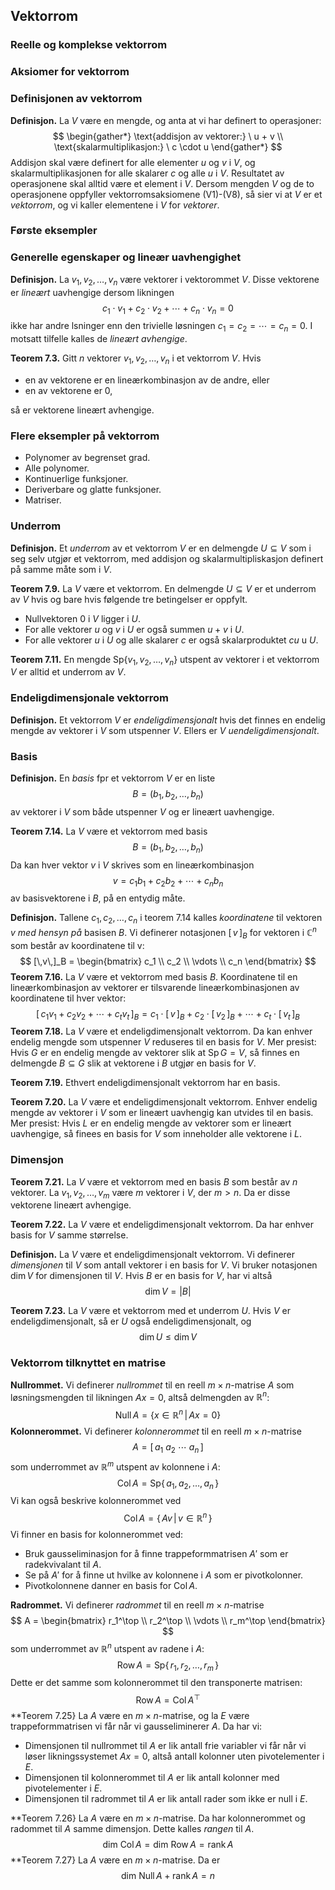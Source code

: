 
## Vektorrom


### Reelle og komplekse vektorrom


### Aksiomer for vektorrom


### Definisjonen av vektorrom
**Definisjon.** La $V$ være en mengde, og anta at vi har definert to operasjoner:
$$ \begin{gather*}
    \text{addisjon av vektorer:} \ u + v \\
    \text{skalarmultiplikasjon:} \ c \cdot u
\end{gather*} $$
Addisjon skal være definert for alle elementer $u$ og $v$ i $V$, og skalarmultiplikasjonen for alle skalarer $c$ og alle $u$ i $V$. Resultatet av operasjonene skal alltid være et element i $V$. Dersom mengden $V$ og de to operasjonene oppfyller vektorromsaksiomene (V1)-(V8), så sier vi at $V$ er et *vektorrom*, og vi kaller elementene i $V$ for *vektorer*.


### Første eksempler


### Generelle egenskaper og lineær uavhengighet
**Definisjon.** La $v_1, v_2, \dots, v_n$ være vektorer i vektorommet $V$. Disse vektorene er *lineært* uavhengige dersom likningen
$$c_1 \cdot v_1 + c_2 \cdot v_2 + \cdots + c_n \cdot v_n = 0 $$
ikke har andre lsninger enn den trivielle løsningen $c_1 = c_2 = \cdots = c_n = 0.$ I motsatt tilfelle kalles de *lineært avhengige*.

**Teorem 7.3.** Gitt $n$ vektorer $v_1, v_2, \dots, v_n$ i et vektorrom $V$. Hvis

-  en av vektorene er en lineærkombinasjon av de andre, eller
-  en av vektorene er $0$,

så er vektorene lineært avhengige.


### Flere eksempler på vektorrom

-  Polynomer av begrenset grad.
-  Alle polynomer.
-  Kontinuerlige funksjoner.
-  Deriverbare og glatte funksjoner.
-  Matriser.



### Underrom
**Definisjon.** Et *underrom* av et vektorrom $V$ er en delmengde $U \subseteq V$ som i seg selv utgjør et vektorrom, med addisjon og skalarmultipliskasjon definert på samme måte som i $V$.

**Teorem 7.9.** La $V$ være et vektorrom. En delmengde $U \subseteq V$ er et underrom av $V$ hvis og bare hvis følgende tre betingelser er oppfylt.

-  Nullvektoren $0$ i $V$ ligger i $U$.
-  For alle vektorer $u$ og $v$ i $U$ er også summen $u + v$ i $U$.
-  For alle vektorer $u$ i $U$ og alle skalarer $c$ er også skalarproduktet $cu$ u $U$.

**Teorem 7.11.** En mengde $\text{Sp}\{v_1, v_2, \dots, v_n\}$ utspent av vektorer i et vektorrom $V$ er alltid et underrom av $V$.


### Endeligdimensjonale vektorrom
**Definisjon.** Et vektorrom $V$ er *endeligdimensjonalt* hvis det finnes en endelig mengde av vektorer i $V$ som utspenner $V$. Ellers er $V$ *uendeligdimensjonalt*.


### Basis
**Definisjon.** En *basis* fpr et vektorrom $V$ er en liste
$$ B = (b_1, b_2, \dots, b_n) $$
av vektorer i $V$ som både utspenner $V$ og er lineært uavhengige.

**Teorem 7.14.** La $V$ være et vektorrom med basis
$$ B = (b_1, b_2, \dots, b_n) $$
Da kan hver vektor $v$ i $V$ skrives som en lineærkombinasjon
$$ v = c_1b_1 + c_2b_2 + \cdots + c_nb_n $$
av basisvektorene i $B$, på en entydig måte.

**Definisjon.** Tallene $c_1, c_2, \dots, c_n$ i teorem 7.14 kalles *koordinatene* til vektoren $v$ *med hensyn på* basisen $B$. Vi definerer notasjonen $[\,v\,]_B$ for vektoren i $\mathbb{C}^n$ som består av koordinatene til v:
$$ [\,v\,]_B = \begin{bmatrix}
    c_1 \\ c_2 \\ \vdots \\ c_n
\end{bmatrix} $$
**Teorem 7.16.** La $V$ være et vektorrom med basis $B$. Koordinatene til en lineærkombinasjon av vektorer er tilsvarende lineærkombinasjonen av koordinatene til hver vektor:
$$ [\, c_1v_1 + c_2v_2 + \cdots + c_tv_t\,]_B = c_1 \cdot [\,v\,]_B + c_2 \cdot [\,v_2\,]_B + \cdots + c_t \cdot [\,v_t\,]_B $$
**Teorem 7.18.** La $V$ være et endeligdimensjonalt vektorrom. Da kan enhver endelig mengde som utspenner $V$ reduseres til en basis for $V$. Mer presist: Hvis $G$ er en endelig mengde av vektorer slik at $\text{Sp}\,G = V$, så finnes en delmengde $B \subseteq G$ slik at vektorene i $B$ utgjør en basis for $V$.

**Teorem 7.19.** Ethvert endeligdimensjonalt vektorrom har en basis.

**Teorem 7.20.** La $V$ være et endeligdimensjonalt vektorrom. Enhver endelig mengde av vektorer i $V$ som er lineært uavhengig kan utvides til en basis. Mer presist: Hvis $L$ er en endelig mengde av vektorer som er lineært uavhengige, så finees en basis for $V$ som inneholder alle vektorene i $L$.


### Dimensjon
**Teorem 7.21.** La $V$ være et vektorrom med en basis $B$ som består av $n$ vektorer. La $v_1, v_2, \dots, v_m$ være $m$ vektorer i $V$, der $m > n$. Da er disse vektorene lineært avhengige.

**Teorem 7.22.** La $V$ være et endeligdimensjonalt vektorrom. Da har enhver basis for $V$ samme størrelse.

**Definisjon.** La $V$ være et endeligdimensjonalt vektorrom. Vi definerer *dimensjonen* til $V$ som antall vektorer i en basis for $V$. Vi bruker notasjonen $\dim{V}$ for dimensjonen til $V$. Hvis $B$ er en basis for $V$, har vi altså
$$ \dim{V} = |B| $$

**Teorem 7.23.** La $V$ være et vektorrom med et underrom $U$. Hvis $V$ er endeligdimensjonalt, så er $U$ også endeligdimensjonalt, og
$$ \dim{U} \leq \dim{V} $$


### Vektorrom tilknyttet en matrise
**Nullrommet.** Vi definerer *nullrommet* til en reell $m \times n$-matrise $A$ som løsningsmengden til likningen $Ax = 0$, altså delmengden av $\mathbb{R}^n$:
$$ \text{Null}\,A = \{ x \in \mathbb{R}^n \,|\, Ax = 0 \} $$
**Kolonnerommet.** Vi definerer *kolonnerommet* til en reell $m \times n$-matrise
$$ A = [\, a_1 \ a_2 \ \cdots \ a_n \,] $$
som underrommet av $\mathbb{R}^m$ utspent av kolonnene i $A$:
$$ \text{Col}\,A = \text{Sp} \{\, a_1, a_2, \dots, a_n \,\} $$
Vi kan også beskrive kolonnerommet ved
$$ \text{Col}\,A = \{\, Av \,|\, v \in \mathbb{R}^n \,\} $$
Vi finner en basis for kolonnerommet ved:

-  Bruk gausseliminasjon for å finne trappeformmatrisen $A'$ som er radekvivalant til $A$.
-  Se på $A'$ for å finne ut hvilke av kolonnene i $A$ som er pivotkolonner.
-  Pivotkolonnene danner en basis for $\text{Col}\,A$.

**Radrommet.** Vi definerer *radrommet* til en reell $m \times n$-matrise
$$ A = \begin{bmatrix} r_1^\top \\ r_2^\top \\ \vdots \\ r_m^\top \end{bmatrix} $$
som underrommet av $\mathbb{R}^n$ utspent av radene i $A$:
$$ \text{Row}\,A = \text{Sp} \{\, r_1, r_2, \dots, r_m \,\} $$
Dette er det samme som kolonnerommet til den transponerte matrisen:
$$ \text{Row}\,A = \text{Col}\,A^\top $$
**Teorem 7.25} La $A$ være en $m \times n$-matrise, og la $E$ være trappeformmatrisen vi får når vi gausseliminerer $A$. Da har vi:

-  Dimensjonen til nullrommet til $A$ er lik antall frie variabler vi får når vi løser likningssystemet $Ax = 0$, altså antall kolonner uten pivotelementer i $E$.
-  Dimensjonen til kolonnerommet til $A$ er lik antall kolonner med pivotelementer i $E$.
-  Dimensjonen til radrommet til $A$ er lik antall rader som ikke er null i $E$.

**Teorem 7.26} La $A$ være en $m \times n$-matrise. Da har kolonnerommet og radommet til $A$ samme dimensjon. Dette kalles *rangen* til $A$.
$$ \text{dim Col}\,A = \text{dim Row}\,A = \text{rank}\,A$$
**Teorem 7.27} La $A$ være en $m \times n$-matrise. Da er
$$ \text{dim Null}\,A + \text{rank}\,A = n $$

